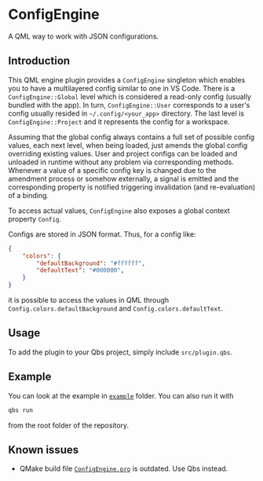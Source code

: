 # ConfigEngine

A QML way to work with JSON configurations.

## Introduction

This QML engine plugin provides a `ConfigEngine` singleton which enables you to have a multilayered config similar to one in VS Code.
There is a `ConfigEngine::Global` level which is considered a read-only config (usually bundled with the app). In turn, `ConfigEngine::User` corresponds to a user's config usually resided in `~/.config/<your_app>` directory. The last level is `ConfigEngine::Project` and it represents the config for a workspace.

Assuming that the global config always contains a full set of possible config values, each next level, when being loaded, just amends the global config overriding existing values. User and project configs can be loaded and unloaded in runtime without any problem via corresponding methods. Whenever a value of a specific config key is changed due to the amendment process or somehow externally, a signal is emitted and the corresponding property is notified triggering invalidation (and re-evaluation) of a binding.

To access actual values, `ConfigEngine` also exposes a global context property `Config`.

Configs are stored in JSON format. Thus, for a config like:
```json
{
	"colors": {
		"defaultBackground": "#ffffff",
		"defaultText": "#000000",
	}
}
```
it is possible to access the values in QML through `Config.colors.defaultBackground` and `Config.colors.defaultText`.

## Usage

To add the plugin to your Qbs project, simply include `src/plugin.qbs`.

## Example

You can look at the example in [`example`](example) folder. You can also run it with
```bash
qbs run
```
from the root folder of the repository.

## Known issues

* QMake build file [`ConfigEngine.pro`](ConfigEngine.pro) is outdated. Use Qbs instead.
